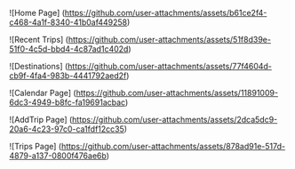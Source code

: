 ![Home Page] (https://github.com/user-attachments/assets/b61ce2f4-c468-4a1f-8340-41b0af449258)

![Recent Trips] (https://github.com/user-attachments/assets/51f8d39e-51f0-4c5d-bbd4-4c87ad1c402d)

![Destinations] (https://github.com/user-attachments/assets/77f4604d-cb9f-4fa4-983b-4441792aed2f)

![Calendar Page] (https://github.com/user-attachments/assets/11891009-6dc3-4949-b8fc-fa19691acbac)

![AddTrip Page] (https://github.com/user-attachments/assets/2dca5dc9-20a6-4c23-97c0-ca1fdf12cc35)

![Trips Page] (https://github.com/user-attachments/assets/878ad91e-517d-4879-a137-0800f476ae6b)
